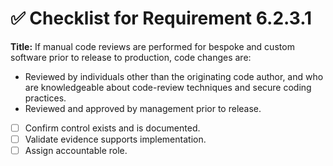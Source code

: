 # ✅ Checklist for Requirement 6.2.3.1

**Title:** If manual code reviews are performed for bespoke and custom software prior to release to production, code changes are:
- Reviewed by individuals other than the originating code author, and who are knowledgeable about code-review techniques and secure coding practices. 
- Reviewed and approved by management prior to release.

- [ ] Confirm control exists and is documented.
- [ ] Validate evidence supports implementation.
- [ ] Assign accountable role.
